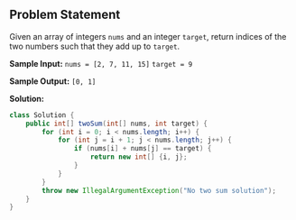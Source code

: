 

## Problem Statement

Given an array of integers `nums` and an integer `target`, return indices of the two numbers such that they add up to `target`.

**Sample Input:** 
`nums = [2, 7, 11, 15]`
`target = 9`

**Sample Output:**
`[0, 1]`

**Solution:**
```java
class Solution {
    public int[] twoSum(int[] nums, int target) {
        for (int i = 0; i < nums.length; i++) {
            for (int j = i + 1; j < nums.length; j++) {
                if (nums[i] + nums[j] == target) {
                    return new int[] {i, j};
                }
            }
        }
        throw new IllegalArgumentException("No two sum solution");
    }
}
```